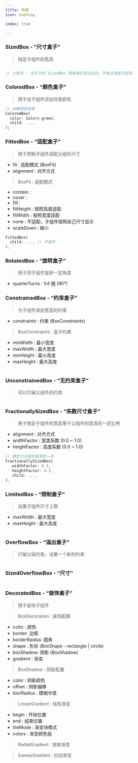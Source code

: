 ```yaml
---
title: 布局
icon: hashtag

index: true

---
```


<!-- more -->

### SizedBox - “尺寸盒子”
> 指定子组件的宽高

```dart

// 小技巧 : 无尺寸的 SizedBox 常来进行空白占位，不会占用显示空间
```

### ColoredBox - “颜色盒子”
> 用于给子组件添加背景颜色

```dart
// 创建绿色背景
ColoredBox(
  color: Colors.green,
  child: ...,
);
```

### FittedBox - “适配盒子”
> 用于控制子组件适配父组件尺寸

- fit : 适配模式 (BoxFit)
- alignment : 对齐方式

> BoxFit : 适配模式

- contain :
- cover :
- fill : 
- fitHeight : 按照高度适配
- fitWidth : 按照宽度适配
- none : 不适配，子组件按照自己尺寸显示
- scaleDown : 缩小

```dart
FittedBox(
  child: ..., // 子组件
),
```

### RotatedBox - “旋转盒子”
> 用于将子组件旋转一定角度

- quarterTurns : 1/4 圈 (90°)

### ConstrainedBox - “约束盒子”
> 为子组件添加宽高的约束

- constraints : 约束 (BoxConstraints)

> BoxConstraints : 盒子约束

- minWidth : 最小宽度
- maxWidth : 最大宽度
- minHeight : 最小高度
- maxHeight : 最大高度

```dart

```

### UnconstrainedBox - “无约束盒子”
> 可以打破父组件的约束

```dart

```

### FractionallySizedBox - “系数尺寸盒子”
> 用于限定子组件的宽高等于父组件的宽高的一定比例

- alignment : 对齐方式
- widthFactor : 宽度系数 (0.0 ~ 1.0)
- heightFactor : 高度系数 (0.0 ~ 1.0)

```dart
// 限定为父组件宽高的一半
FractionallySizedBox(
   widthFactor: 0.5,
   heightFactor: 0.5,
   child: ...,
),
```

### LimitedBox - “限制盒子”
> 设置子组件尺寸上限

- maxWidth : 最大宽度
- maxHeight : 最大高度

```dart

```

### OverflowBox - “溢出盒子”
> 打破父级约束，设置一个新的约束

```dart

```


### SizedOverflowBox - “尺寸”
> 

```dart

```

### DecoratedBox - “装饰盒子”
> 用于装饰子组件

> BoxDecoration : 装饰配置

- color : 颜色
- border: 边框
- borderRaidus: 圆角
- shape : 形状 (BoxShape - rectangle | circle)
- boxShadow: 阴影 (BoxShadow)
- gradient : 渐变

> BoxShadow : 阴影配置

- color : 阴影颜色
- offset : 阴影偏移
- blurRadius : 模糊半径

> LinearGradient : 线性渐变

- begin : 开始位置
- end : 结束位置
- tileMode : 渐变块模式
- colors : 渐变颜色组

> RadialGradient : 放射渐变

> SweepGradient : 扫动渐变
